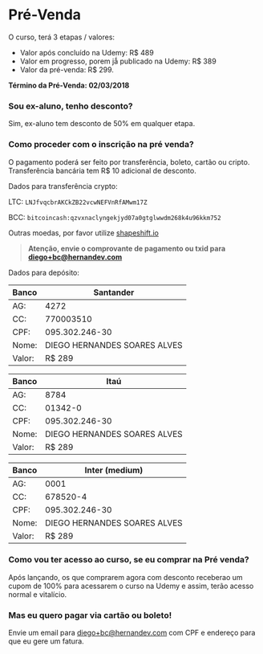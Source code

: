 # Pré-Venda

O curso, terá 3 etapas / valores:

- Valor após concluído na Udemy: R$ 489
- Valor em progresso, porem jǻ publicado na Udemy: R$ 389
- Valor da pré-venda: R$ 299.

**Término da Pré-Venda: 02/03/2018**

### Sou ex-aluno, tenho desconto?
Sim, ex-aluno tem desconto de 50% em qualquer etapa.

### Como proceder com o inscrição na pré venda?

O pagamento poderá ser feito por transferência, boleto, cartão ou cripto. Transferência bancária tem R$ 10 adicional de desconto.

Dados para transferência crypto:

LTC: `LNJfvqcbrAKCkZB22vcwNEFVnRfAMwm17Z`

BCC: `bitcoincash:qzvxnaclyngekjyd07a0gtglwwdm268k4u96kkm752`

Outras moedas, por favor utilize [shapeshift.io](shapeshift.io)

> **Atenção, envie o comprovante de pagamento ou txid para diego+bc@hernandev.com**

Dados para depósito:

| Banco     | Santander
| -         | -
| AG:       | 4272
| CC:       | 770003510
| CPF:      | 095.302.246-30
| Nome:     | DIEGO HERNANDES SOARES ALVES
| Valor:    | R$ 289 

| Banco     | Itaú
| -         | -
| AG:       | 8784
| CC:       | 01342-0
| CPF:      | 095.302.246-30
| Nome:     | DIEGO HERNANDES SOARES ALVES
| Valor:    | R$ 289 

| Banco     | Inter (medium)
| -         | -
| AG:       | 0001
| CC:       | 678520-4
| CPF:      | 095.302.246-30
| Nome:     | DIEGO HERNANDES SOARES ALVES
| Valor:    | R$ 289 

### Como vou ter acesso ao curso, se eu comprar na Pré venda?

Após lançando, os que comprarem agora com desconto receberao um cupom de 100% para acessarem o curso na Udemy e assim, terão acesso normal e vitalício.

### Mas eu quero pagar via cartão ou boleto!

Envie um email para diego+bc@hernandev.com com CPF e endereço para que eu gere um fatura.
